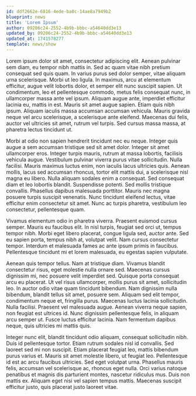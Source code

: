 ```yaml
---
id: ddf2662e-6816-4ede-ba0c-14ae8a7949b2
blueprint: news
title: 'Lorem Ipsum'
author: 09206c24-2552-4b9b-bbbc-a54640dd3e13
updated_by: 09206c24-2552-4b9b-bbbc-a54640dd3e13
updated_at: 1741578277
template: news/show
---
```

Lorem ipsum dolor sit amet, consectetur adipiscing elit. Aenean pulvinar sem diam, eu tempor nibh mattis in. Sed ac quam vitae nibh pretium consequat sed quis quam. In varius purus sed dolor semper, vitae aliquam urna scelerisque. Morbi ut leo ligula. In maximus, arcu at elementum efficitur, augue velit lobortis dolor, et semper elit nunc suscipit sapien. Ut condimentum, leo et pellentesque commodo, metus felis consequat nunc, in ullamcorper massa ante vel ipsum. Aliquam augue ante, imperdiet efficitur lacinia eu, mattis in est. Mauris sit amet augue sapien. Etiam quis nibh ipsum. Aliquam iaculis massa accumsan accumsan vehicula. Mauris gravida neque vel arcu scelerisque, a scelerisque ante eleifend. Maecenas dui felis, auctor vel ultricies sit amet, rutrum vel turpis. Sed cursus massa massa, at pharetra lectus tincidunt ut.

Morbi at odio non sapien hendrerit tincidunt nec eu neque. Integer quis augue a sem accumsan tristique sed sit amet dolor. Integer sit amet ullamcorper eros. Integer turpis mauris, rutrum at massa lobortis, facilisis vehicula augue. Vestibulum pulvinar viverra purus vitae sollicitudin. Nulla facilisi. Mauris maximus luctus enim, non iaculis lacus ultricies quis. Aenean mollis, lacus sed accumsan rhoncus, tortor elit mattis dui, a scelerisque nisl magna eu libero. Nulla aliquam sodales enim a consequat. Sed consequat diam et leo lobortis blandit. Suspendisse potenti. Sed mollis tristique convallis. Phasellus dapibus malesuada porttitor. Mauris nec magna posuere turpis suscipit venenatis. Nunc tincidunt eleifend lectus, vitae efficitur enim consectetur sit amet. Nunc ac turpis pharetra, vestibulum leo consectetur, pellentesque quam.

Vivamus elementum odio in pharetra viverra. Praesent euismod cursus semper. Mauris eu faucibus elit. In nisl turpis, feugiat sed orci ut, tempus tempor nibh. Morbi eget libero placerat, congue ligula sed, auctor ante. Sed eu sapien porta, tempus nibh at, volutpat velit. Nam cursus consectetur tempor. Interdum et malesuada fames ac ante ipsum primis in faucibus. Pellentesque tincidunt mi et lorem malesuada, eu egestas sapien vulputate.

Aenean quis tempor tellus. Nam at tristique diam. Vivamus blandit consectetur risus, eget molestie nulla ornare sed. Maecenas cursus dignissim mi, nec posuere velit imperdiet sed. Quisque porta consequat arcu eu placerat. Ut vel risus ullamcorper, mollis purus sit amet, sollicitudin leo. In auctor odio vitae quam tincidunt bibendum. Nam dignissim nulla bibendum, blandit tellus sit amet, posuere sem. Aliquam sed elit tempor, condimentum neque et, fringilla purus. Maecenas luctus lacinia sollicitudin. Nulla facilisi. Praesent vel malesuada augue. Aenean viverra neque sapien, non feugiat est ultrices id. Nunc dignissim pellentesque felis, in aliquam arcu semper ut. Fusce luctus efficitur lacinia. Nam fermentum dapibus neque, quis ultricies mi mattis quis.

Integer nunc elit, blandit tincidunt odio aliquam, consequat sollicitudin nibh. Duis id pellentesque tortor. Etiam rutrum sodales nisl id convallis. Sed laoreet sed mi non suscipit. Etiam placerat feugiat leo, mattis bibendum purus varius et. Mauris sit amet molestie libero, ut feugiat leo. Pellentesque id est ac arcu faucibus ultricies. Sed eget volutpat urna. Phasellus mauris felis, accumsan vel scelerisque ac, rhoncus eget nulla. Orci varius natoque penatibus et magnis dis parturient montes, nascetur ridiculus mus. Duis non mattis ex. Aliquam eget nisi vel sapien tempus mattis. Maecenas suscipit efficitur justo, quis placerat justo laoreet vitae.
